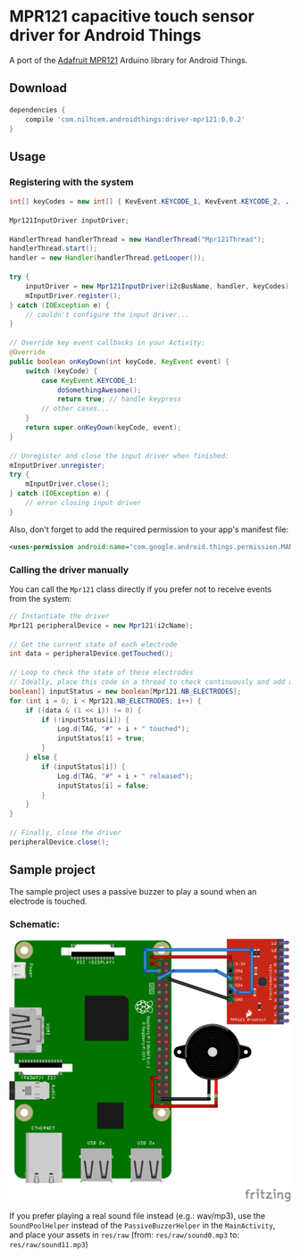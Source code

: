 # MPR121 capacitive touch sensor driver for Android Things

A port of the [Adafruit MPR121][adafruit-mpr121] Arduino library for Android Things.


## Download

```groovy
dependencies {
    compile 'com.nilhcem.androidthings:driver-mpr121:0.0.2'
}
```

## Usage

### Registering with the system

```java
int[] keyCodes = new int[] { KevEvent.KEYCODE_1, KevEvent.KEYCODE_2, ... KevEvent.KEYCODE_12 };

Mpr121InputDriver inputDriver;

HandlerThread handlerThread = new HandlerThread("Mpr121Thread");
handlerThread.start();
handler = new Handler(handlerThread.getLooper());

try {
    inputDriver = new Mpr121InputDriver(i2cBusName, handler, keyCodes);
    mInputDriver.register();
} catch (IOException e) {
    // couldn't configure the input driver...
}

// Override key event callbacks in your Activity:
@Override
public boolean onKeyDown(int keyCode, KeyEvent event) {
    switch (keyCode) {
        case KeyEvent.KEYCODE_1:
            doSomethingAwesome();
            return true; // handle keypress
        // other cases...
    }
    return super.onKeyDown(keyCode, event);
}

// Unregister and close the input driver when finished:
mInputDriver.unregister;
try {
    mInputDriver.close();
} catch (IOException e) {
    // error closing input driver
}
```

Also, don't forget to add the required permission to your app's manifest file:

```xml
<uses-permission android:name="com.google.android.things.permission.MANAGE_INPUT_DRIVERS" />
```

### Calling the driver manually

You can call the `Mpr121` class directly if you prefer not to receive events from the system:

```java
// Instantiate the driver
Mpr121 peripheralDevice = new Mpr121(i2cName);

// Get the current state of each electrode
int data = peripheralDevice.getTouched();

// Loop to check the state of these electrodes
// Ideally, place this code in a thread to check continuously and add a listener when a state changes
boolean[] inputStatus = new boolean[Mpr121.NB_ELECTRODES];
for (int i = 0; i < Mpr121.NB_ELECTRODES; i++) {
    if ((data & (1 << i)) != 0) {
        if (!inputStatus[i]) {
            Log.d(TAG, "#" + i + " touched");
            inputStatus[i] = true;
        }
    } else {
        if (inputStatus[i]) {
            Log.d(TAG, "#" + i + " released");
            inputStatus[i] = false;
        }
    }
}

// Finally, close the driver
peripheralDevice.close();
```

## Sample project

The sample project uses a passive buzzer to play a sound when an electrode is touched.

### Schematic:

![schematic][]

If you prefer playing a real sound file instead (e.g.: wav/mp3), use the `SoundPoolHelper` instead of the `PassiveBuzzerHelper` in the `MainActivity`, and place your assets in `res/raw` (from: `res/raw/sound0.mp3` to: `res/raw/sound11.mp3`)

[adafruit-mpr121]: https://github.com/adafruit/Adafruit_MPR121/
[schematic]: https://raw.githubusercontent.com/Nilhcem/mpr121-androidthings/master/assets/schematic.png
